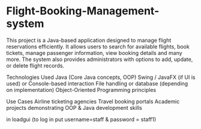 # Flight-Booking-Management-system

This project is a Java-based application designed to manage flight reservations efficiently. It allows users to search for available flights, book tickets, manage passenger information, view booking details and many more. The system also provides administrators with options to add, update, or delete flight records.

Technologies Used
Java (Core Java concepts, OOP)
Swing / JavaFX (if UI is used) or Console-based interaction
File handling or database (depending on implementation)
Object-Oriented Programming principles

Use Cases
Airline ticketing agencies
Travel booking portals
Academic projects demonstrating OOP & Java development skills

in loadgui
(to log in put username=staff & password = staff1)
